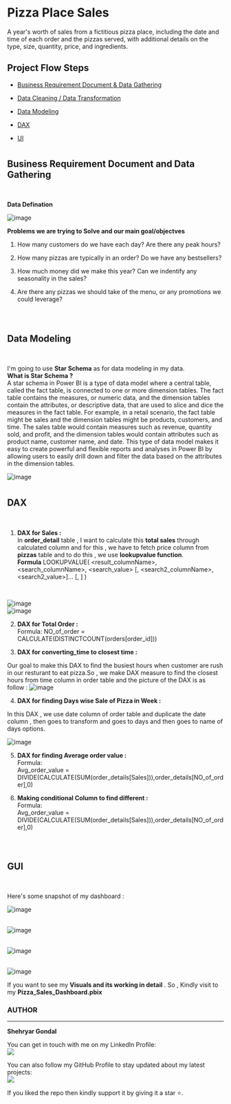 # Pizza Place Sales

A year's worth of sales from a fictitious pizza place, including the date and time of each order and the pizzas served, with additional details on the type, size, quantity, price, and ingredients.

## Project Flow Steps 

* <p><a href="#link1">Business Requirement Document & Data Gathering</a></p>
* <p><a href="#link2">Data Cleaning / Data Transformation</a></p>
* <p><a href="#link3">Data Modeling</a></p>
* <p><a href="#link4">DAX</a></p>
* <p><a href="#link5">UI</a></p>



# <h2 id="link1">Business Requirement Document and Data Gathering</h2>
<br>

__Data Defination__
<br>

![image](Data%20Defination.PNG)
<br>

__Problems we are trying to Solve and our main goal/objectves__

1. How many customers do we have each day? Are there any peak hours?

2. How many pizzas are typically in an order? Do we have any bestsellers?

3. How much money did we make this year? Can we indentify any seasonality in the sales?

4. Are there any pizzas we should take of the menu, or any promotions we could leverage?

<br>

# <h2 id="link3">Data Modeling</h2> <br>

I'm going to use __Star Schema__ as for data modeling in my data.<br>
__What is Star Schema ?__  
A star schema in Power BI is a type of data model where a central table, called the fact table, is connected to one or more dimension tables. The fact table contains the measures, or numeric data, and the dimension tables contain the attributes, or descriptive data, that are used to slice and dice the measures in the fact table.
For example, in a retail scenario, the fact table might be sales and the dimension tables might be products, customers, and time. The sales table would contain measures such as revenue, quantity sold, and profit, and the dimension tables would contain attributes such as product name, customer name, and date. This type of data model makes it easy to create powerful and flexible reports and analyses in Power BI by allowing users to easily drill down and filter the data based on the attributes in the dimension tables.<br>

![image](Star_Schema.PNG)
<br>

# <h2 id="link4">DAX</h2> <br>

1. __DAX for Sales :__ <br>
In __order_detail__ table , I want to calculate this __total sales__  through calculated column and for this , we have to fetch price column from __pizzas__ table and to do this , we use __lookupvalue function__. <br>
__Formula__ 
LOOKUPVALUE(
    <result_columnName>,
    <search_columnName>,
    <search_value>
    [, <search2_columnName>, <search2_value>]…
    [, <alternateResult>]
) 
<br>

![image](DAX1.PNG)<br>
![image](DAX2.PNG)<br>

2. __DAX for Total Order  :__ <br>
Formula: NO_of_order = CALCULATE(DISTINCTCOUNT(orders[order_id])) <br>

3.  __DAX for converting_time to closest time :__ <br>

Our goal to make this DAX to find the busiest hours when customer are rush in our resturant to eat pizza.So , we make DAX measure to find the closest hours from time column in order table and the picture of the DAX is as follow :
![image](DAX%23.PNG)<br>

4. __DAX for finding Days wise Sale of Pizza in Week :__ <br>

In this DAX , we use date column of order table and duplicate the date column , then goes to transform and goes to  days and then goes to name of days options.<br>

![image](DAX4.PNG)<br>

5. __DAX for finding Average order value :__ <br>
Formula: <br>
Avg_order_value = DIVIDE(CALCULATE(SUM(order_details[Sales])),order_details[NO_of_order],0) 

6. __Making conditional Column to find different  :__ <br>
Formula: <br>
Avg_order_value = DIVIDE(CALCULATE(SUM(order_details[Sales])),order_details[NO_of_order],0)
<br>

# <h2 id="link5">GUI</h2> <br>

Here's some snapshot of my dashboard : <br>

![image](Main_Page.PNG)<br>
<br>

![image](Category_wise.PNG)<br>
<br>

![image](Size_wise.PNG)<br>
<br>

![image](Pizza_name_wise.PNG)<br>

If you want to see my __Visuals and its working in detail__ . So , Kindly  visit to my __Pizza_Sales_Dashboard.pbix__ 
<br>

### AUTHOR
<hr>
<strong>Shehryar Gondal</strong>


You can get in touch with me on my LinkedIn Profile:<br>
 <a href = "https://linkedin.com/in/shehryar-gondal-data-analyst"><img src="https://img.icons8.com/fluent/48/000000/linkedin.png"/></a>

You can also follow my GitHub Profile to stay updated about my latest projects:<br>
<a href = "https://github.com/ShehryarGondal1"><img src="https://img.icons8.com/fluent/48/000000/github.png"/></a>


If you liked the repo then kindly support it by giving it a star ⭐.





